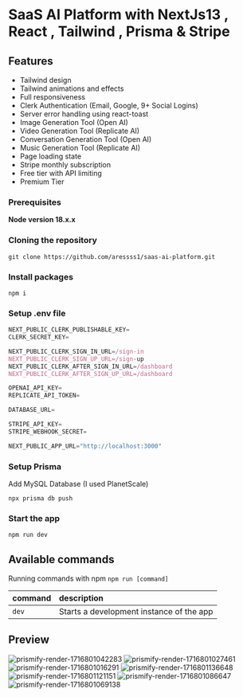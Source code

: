 # SaaS AI Platform with NextJs13 , React , Tailwind , Prisma & Stripe

## Features

  +  Tailwind design
  +  Tailwind animations and effects
  +  Full responsiveness
  +  Clerk Authentication (Email, Google, 9+ Social Logins)
  +  Server error handling using react-toast
  +  Image Generation Tool (Open AI)
  +  Video Generation Tool (Replicate AI)
  +  Conversation Generation Tool (Open AI)
  +  Music Generation Tool (Replicate AI)
  +  Page loading state
  +  Stripe monthly subscription
  +  Free tier with API limiting
  +  Premium Tier


### Prerequisites

**Node version 18.x.x**

### Cloning the repository

```shell
git clone https://github.com/aressss1/saas-ai-platform.git
```

### Install packages

```shell
npm i
```

### Setup .env file


```js
NEXT_PUBLIC_CLERK_PUBLISHABLE_KEY=
CLERK_SECRET_KEY=

NEXT_PUBLIC_CLERK_SIGN_IN_URL=/sign-in
NEXT_PUBLIC_CLERK_SIGN_UP_URL=/sign-up
NEXT_PUBLIC_CLERK_AFTER_SIGN_IN_URL=/dashboard
NEXT_PUBLIC_CLERK_AFTER_SIGN_UP_URL=/dashboard

OPENAI_API_KEY=
REPLICATE_API_TOKEN=

DATABASE_URL=

STRIPE_API_KEY=
STRIPE_WEBHOOK_SECRET=

NEXT_PUBLIC_APP_URL="http://localhost:3000"
```

### Setup Prisma

Add MySQL Database (I used PlanetScale)

```shell
npx prisma db push

```

### Start the app

```shell
npm run dev
```

## Available commands

Running commands with npm `npm run [command]`

| command         | description                              |
| :-------------- | :--------------------------------------- |
| `dev`           | Starts a development instance of the app |

## Preview

![prismify-render-1716801042283](https://github.com/aressss1/genius-ai/assets/127649710/c95dc492-b64f-419c-afad-2aa7e0310c9f)
![prismify-render-1716801027461](https://github.com/aressss1/genius-ai/assets/127649710/58d30ba9-38a1-41de-97db-997e23d67fb4)
![prismify-render-1716801016291](https://github.com/aressss1/genius-ai/assets/127649710/b5e9484c-ad7f-4fe4-9754-da9d5484e005)
![prismify-render-1716801136648](https://github.com/aressss1/genius-ai/assets/127649710/23ccbebf-a3e2-4974-ac33-4b07432d9b2f)
![prismify-render-1716801121151](https://github.com/aressss1/genius-ai/assets/127649710/22e94324-c7ce-4d3b-92d5-2c8f829045ca)
![prismify-render-1716801086647](https://github.com/aressss1/genius-ai/assets/127649710/55d5e6da-ca8f-4f6d-96dd-765b8032768a)
![prismify-render-1716801069138](https://github.com/aressss1/genius-ai/assets/127649710/a5c4c173-6adb-4568-a91c-3bc4169f6683)
